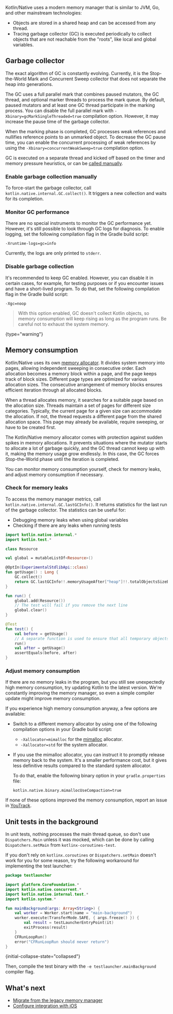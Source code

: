 [//]: # (title: Kotlin/Native memory management)

Kotlin/Native uses a modern memory manager that is similar to JVM, Go, and other mainstream technologies:
* Objects are stored in a shared heap and can be accessed from any thread.
* Tracing garbage collector (GC) is executed periodically to collect objects that are not reachable from the "roots",
  like local and global variables.

## Garbage collector

The exact algorithm of GC is constantly evolving. Currently, it is the Stop-the-World Mark and Concurrent Sweep
collector that does not separate the heap into generations.

The GC uses a full parallel mark that combines paused mutators, the GC thread, and optional marker threads to process
the mark queue. By default, paused mutators and at least one GC thread participate in the marking process.
You can disable the full parallel mark with `-Xbinary=gcMarkSingleThreaded=true` compilation option.
However, it may increase the pause time of the garbage collector.

When the marking phase is completed, GC processes weak references and nullifies reference points to an unmarked object.
To decrease the GC pause time, you can enable the concurrent processing of weak references by using
the `-Xbinary=concurrentWeakSweep=true` compilation option.

GC is executed on a separate thread and kicked off based on the timer
and memory pressure heuristics, or can be [called manually](#enable-garbage-collection-manually).

### Enable garbage collection manually

To force-start the garbage collector, call `kotlin.native.internal.GC.collect()`. It triggers a new collection and waits for
its completion.

### Monitor GC performance

There are no special instruments to monitor the GC performance yet. However, it's still possible to look through GC logs
for diagnosis. To enable logging, set the following compilation flag in the Gradle build script:

```none
-Xruntime-logs=gc=info
```

Currently, the logs are only printed to `stderr`.

### Disable garbage collection

It's recommended to keep GC enabled. However, you can disable it in certain cases, for example, for testing purposes or
if you encounter issues and have a short-lived program. To do that, set the following compilation flag in the Gradle
build script:

```none
-Xgc=noop
```

> With this option enabled, GC doesn't collect Kotlin objects, so memory consumption will keep rising as long as the
> program runs. Be careful not to exhaust the system memory.
>
{type="warning"}

## Memory consumption

Kotlin/Native uses its own [memory allocator](https://github.com/JetBrains/kotlin/blob/master/kotlin-native/runtime/src/alloc/custom/README.md).
It divides system memory into pages, allowing independent sweeping in consecutive order. Each allocation becomes a memory
block within a page, and the page keeps track of block sizes. Different page types are optimized for various allocation
sizes. The consecutive arrangement of memory blocks ensures efficient iteration through all allocated blocks.

When a thread allocates memory, it searches for a suitable page based on the allocation size. Threads maintain a set of
pages for different size categories. Typically, the current page for a given size can accommodate the allocation.
If not, the thread requests a different page from the shared allocation space. This page may already be available,
require sweeping, or have to be created first.

The Kotlin/Native memory allocator comes with protection against sudden spikes in memory allocations. It prevents
situations where the mutator starts to allocate a lot of garbage quickly, and the GC thread cannot keep up with it,
making the memory usage grow endlessly. In this case, the GC forces Stop-the-World phase until the iteration is completed.

You can monitor memory consumption yourself, check for memory leaks, and adjust memory consumption if necessary.

### Check for memory leaks

To access the memory manager metrics, call `kotlin.native.internal.GC.lastGCInfo()`. It returns statistics for the last
run of the garbage collector. The statistics can be useful for:

* Debugging memory leaks when using global variables
* Checking if there are any leaks when running tests

```kotlin
import kotlin.native.internal.*
import kotlin.test.*

class Resource

val global = mutableListOf<Resource>()

@OptIn(ExperimentalStdlibApi::class)
fun getUsage() : Long {
    GC.collect()
    return GC.lastGCInfo!!.memoryUsageAfter["heap"]!!.totalObjectsSizeBytes
}

fun run() {
    global.add(Resource())
    // The test will fail if you remove the next line
    global.clear()
}

@Test
fun test() {
    val before = getUsage()
    // A separate function is used to ensure that all temporary objects are cleared
    run()
    val after = getUsage()
    assertEquals(before, after)
}
```

### Adjust memory consumption

If there are no memory leaks in the program, but you still see unexpectedly high memory consumption,
try updating Kotlin to the latest version. We're constantly improving the memory manager, so even a simple compiler
update might improve memory consumption.

If you experience high memory consumption anyway, a few options are available:

* Switch to a different memory allocator by using one of the following compilation options in your Gradle build script:

  * `-Xallocator=mimalloc` for the [mimalloc](https://github.com/microsoft/mimalloc) allocator.
  * `-Xallocator=std` for the system allocator.

* If you use the mimalloc allocator, you can instruct it to promptly release memory back to the system. It's a smaller
  performance cost, but it gives less definitive results compared to the standard system allocator.

  To do that, enable the following binary option in your `gradle.properties` file:

  ```none
  kotlin.native.binary.mimallocUseCompaction=true
  ```

If none of these options improved the memory consumption, report an issue in [YouTrack](https://youtrack.jetbrains.com/newissue?project=kt).

## Unit tests in the background

In unit tests, nothing processes the main thread queue, so don't use `Dispatchers.Main` unless it was mocked, which can
be done by calling `Dispatchers.setMain` from `kotlinx-coroutines-test`.

If you don't rely on `kotlinx.coroutines` or `Dispatchers.setMain` doesn't work for you for some reason, try the
following workaround for implementing the test launcher:

```kotlin
package testlauncher

import platform.CoreFoundation.*
import kotlin.native.concurrent.*
import kotlin.native.internal.test.*
import kotlin.system.*

fun mainBackground(args: Array<String>) {
    val worker = Worker.start(name = "main-background")
    worker.execute(TransferMode.SAFE, { args.freeze() }) {
        val result = testLauncherEntryPoint(it)
        exitProcess(result)
    }
    CFRunLoopRun()
    error("CFRunLoopRun should never return")
}
```
{initial-collapse-state="collapsed"}

Then, compile the test binary with the `-e testlauncher.mainBackground` compiler flag.

## What's next

* [Migrate from the legacy memory manager](native-migration-guide.md)
* [Configure integration with iOS](native-ios-integration.md)
